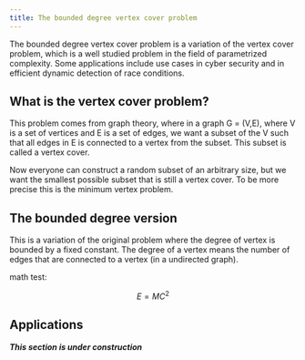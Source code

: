 ```yaml
---
title: The bounded degree vertex cover problem
---
```


The bounded degree vertex cover problem is a variation of the vertex cover problem, which is a well studied problem in the field of parametrized complexity. Some applications include use cases in cyber security and in efficient dynamic detection of race conditions.

## What is the vertex cover problem?

This problem comes from graph theory, where in a graph G = (V,E), where V is a set of vertices and E is a set of edges, we want a subset of the V such that all edges in E is connected to a vertex from the subset. This subset is called a vertex cover. 

Now everyone can construct a random subset of an arbitrary size, but we want the smallest possible subset that is still a vertex cover. To be more precise this is the minimum vertex problem.

## The bounded degree version

This is a variation of the original problem where the degree of vertex is bounded by a fixed constant. The degree of a vertex means the number of edges that are connected to a vertex (in a undirected graph). 

math test:

$$
\begin{equation}
E = MC^2
\end{equation}
$$

## Applications

**_This section is under construction_**
